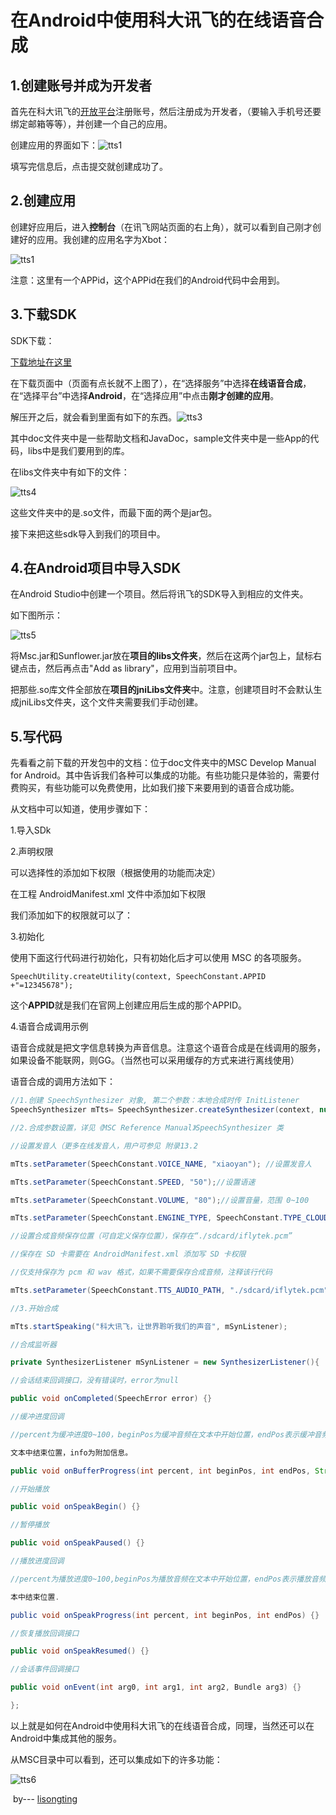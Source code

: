 # 在Android中使用科大讯飞的在线语音合成

## 1.创建账号并成为开发者

首先在科大讯飞的[开放平台](http://www.xfyun.cn/)注册账号，然后注册成为开发者，（要输入手机号还要绑定邮箱等等），并创建一个自己的应用。

创建应用的界面如下：![tts1](../resources/Image/tts1.png)

填写完信息后，点击提交就创建成功了。



## 2.创建应用

创建好应用后，进入**控制台**（在讯飞网站页面的右上角），就可以看到自己刚才创建好的应用。我创建的应用名字为Xbot：

![tts1](../resources\Image/tts2.png)

注意：这里有一个APPid，这个APPid在我们的Android代码中会用到。

## 3.下载SDK

SDK下载：

[下载地址在这里](http://www.xfyun.cn/index.php/sdk/dispatcher)

在下载页面中（页面有点长就不上图了），在“选择服务”中选择**在线语音合成**，在“选择平台”中选择**Android**，在“选择应用”中点击**刚才创建的应用**。

解压开之后，就会看到里面有如下的东西。![tts3](../resources/Image/tts3.png)

其中doc文件夹中是一些帮助文档和JavaDoc，sample文件夹中是一些App的代码，libs中是我们要用到的库。



在libs文件夹中有如下的文件：

![tts4](../resources/Image/tts4.png)


这些文件夹中的是.so文件，而最下面的两个是jar包。

接下来把这些sdk导入到我们的项目中。



## 4.在Android项目中导入SDK

在Android Studio中创建一个项目。然后将讯飞的SDK导入到相应的文件夹。

如下图所示：

![tts5](../resources/Image/tts5.png)

将Msc.jar和Sunflower.jar放在**项目的libs文件夹**，然后在这两个jar包上，鼠标右键点击，然后再点击"Add as library"，应用到当前项目中。

把那些.so库文件全部放在**项目的jniLibs文件夹**中。注意，创建项目时不会默认生成jniLibs文件夹，这个文件夹需要我们手动创建。



## 5.写代码

先看看之前下载的开发包中的文档：位于doc文件夹中的MSC Develop Manual for Android。其中告诉我们各种可以集成的功能。有些功能只是体验的，需要付费购买，有些功能可以免费使用，比如我们接下来要用到的语音合成功能。

从文档中可以知道，使用步骤如下：

1.导入SDk

2.声明权限

可以选择性的添加如下权限（根据使用的功能而决定）

在工程 AndroidManifest.xml 文件中添加如下权限
<!--连接网络权限，用于执行云端语音能力 -->
<uses-permission android:name="android.permission.INTERNET"/>
<!--获取手机录音机使用权限，听写、识别、语义理解需要用到此权限 -->
<uses-permission android:name="android.permission.RECORD_AUDIO"/>
<!--读取网络信息状态 -->
<uses-permission android:name="android.permission.ACCESS_NETWORK_STATE"/>
<!--获取当前wifi状态 -->
<uses-permission android:name="android.permission.ACCESS_WIFI_STATE"/>
<!--允许程序改变网络连接状态 -->
<uses-permission android:name="android.permission.CHANGE_NETWORK_STATE"/>
<!--读取手机信息权限 -->
<uses-permission android:name="android.permission.READ_PHONE_STATE"/>
<!--读取联系人权限，上传联系人需要用到此权限 -->
<uses-permission android:name="android.permission.READ_CONTACTS"/>
<!--外存储写权限，构建语法需要用到此权限 -->
<uses-permission android:name="android.permission. WRITE_EXTERNAL_STORAGE"/>
<!--外存储读权限，构建语法需要用到此权限 -->
<uses-permission android:name="android.permission. READ_EXTERNAL_STORAGE"/>
<!--配置权限，用来记录应用配置信息 -->
<uses-permission android:name="android.permission. WRITE_SETTINGS"/>
<!--手机定位信息，用来为语义等功能提供定位，提供更精准的服务-->
<!--定位信息是敏感信息，可通过Setting.setLocationEnable(false)关闭定位请求 -->
<uses-permission android:name="android.permission.ACCESS_FINE_LOCATION"/>

我们添加如下的权限就可以了：

<uses-permission android:name="android.permission.INTERNET"></uses>
<uses-permission android:name="android.permission.RECORD_AUDIO"/>
<uses-permission android:name="android.permission.ACCESS_NETWORK_STATE"/>
<uses-permission android:name="android.permission.ACCESS_WIFI_STATE"/>
<uses-permission android:name="android.permission.CHANGE_NETWORK_STATE"/>
<uses-permission android:name="android.permission.WRITE_EXTERNAL_STORAGE"/>
<uses-permission android:name="android.permission.READ_EXTERNAL_STORAGE"/>
<uses-permission android:name="android.permission.WRITE_SETTINGS"/>

3.初始化

使用下面这行代码进行初始化，只有初始化后才可以使用 MSC 的各项服务。

`SpeechUtility.createUtility(context, SpeechConstant.APPID +"=12345678");`

这个**APPID**就是我们在官网上创建应用后生成的那个APPID。

4.语音合成调用示例

语音合成就是把文字信息转换为声音信息。注意这个语音合成是在线调用的服务，如果设备不能联网，则GG。（当然也可以采用缓存的方式来进行离线使用）

语音合成的调用方法如下：

```java
//1.创建 SpeechSynthesizer 对象, 第二个参数：本地合成时传 InitListener
SpeechSynthesizer mTts= SpeechSynthesizer.createSynthesizer(context, null);

//2.合成参数设置，详见《MSC Reference Manual》SpeechSynthesizer 类

//设置发音人（更多在线发音人，用户可参见 附录13.2

mTts.setParameter(SpeechConstant.VOICE_NAME, "xiaoyan"); //设置发音人

mTts.setParameter(SpeechConstant.SPEED, "50");//设置语速

mTts.setParameter(SpeechConstant.VOLUME, "80");//设置音量，范围 0~100

mTts.setParameter(SpeechConstant.ENGINE_TYPE, SpeechConstant.TYPE_CLOUD); //设置云端

//设置合成音频保存位置（可自定义保存位置），保存在“./sdcard/iflytek.pcm”

//保存在 SD 卡需要在 AndroidManifest.xml 添加写 SD 卡权限

//仅支持保存为 pcm 和 wav 格式，如果不需要保存合成音频，注释该行代码

mTts.setParameter(SpeechConstant.TTS_AUDIO_PATH, "./sdcard/iflytek.pcm");

//3.开始合成

mTts.startSpeaking("科大讯飞，让世界聆听我们的声音", mSynListener);

//合成监听器

private SynthesizerListener mSynListener = new SynthesizerListener(){

//会话结束回调接口，没有错误时，error为null

public void onCompleted(SpeechError error) {}

//缓冲进度回调

//percent为缓冲进度0~100，beginPos为缓冲音频在文本中开始位置，endPos表示缓冲音频在

文本中结束位置，info为附加信息。

public void onBufferProgress(int percent, int beginPos, int endPos, String info) {}

//开始播放

public void onSpeakBegin() {}

//暂停播放

public void onSpeakPaused() {}

//播放进度回调

//percent为播放进度0~100,beginPos为播放音频在文本中开始位置，endPos表示播放音频在文

本中结束位置.

public void onSpeakProgress(int percent, int beginPos, int endPos) {}

//恢复播放回调接口

public void onSpeakResumed() {}

//会话事件回调接口

public void onEvent(int arg0, int arg1, int arg2, Bundle arg3) {}

};
```



以上就是如何在Android中使用科大讯飞的在线语音合成，同理，当然还可以在Android中集成其他的服务。

从MSC目录中可以看到，还可以集成如下的许多功能：

![tts6](../resources/Image/tts6.png)



​						by--- [lisongting](https://github.com/lisongting)

